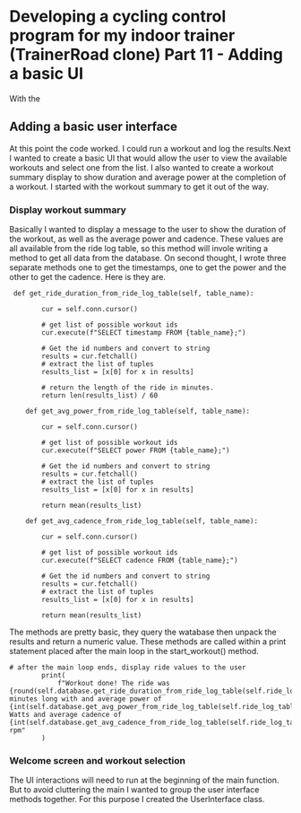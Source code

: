 # Developing a cycling control program for my indoor trainer (TrainerRoad clone) Part 11 - Adding a basic UI
With the 

## Adding a basic user interface
At this point the code worked. I could run a workout and log the results.Next I wanted to create a basic UI that would allow the user to view the available workouts and select one from the list. I also wanted to create a workout summary display to show duration and average power at the completion of a workout. I started with the workout summary to get it out of the way.

### Display workout summary
Basically I wanted to display a message to the user to show the duration of the workout, as well as the average power and cadence. These values are all available from the ride log table, so this method will invole writing a method to get all data from the database. 
On second thought, I wrote three separate methods one to get the timestamps, one to get the power and the other to get the cadence. Here is they are.
```
 def get_ride_duration_from_ride_log_table(self, table_name):

        cur = self.conn.cursor()

        # get list of possible workout ids
        cur.execute(f"SELECT timestamp FROM {table_name};")

        # Get the id numbers and convert to string
        results = cur.fetchall()
        # extract the list of tuples
        results_list = [x[0] for x in results]

        # return the length of the ride in minutes.
        return len(results_list) / 60

    def get_avg_power_from_ride_log_table(self, table_name):

        cur = self.conn.cursor()

        # get list of possible workout ids
        cur.execute(f"SELECT power FROM {table_name};")

        # Get the id numbers and convert to string
        results = cur.fetchall()
        # extract the list of tuples
        results_list = [x[0] for x in results]

        return mean(results_list)

    def get_avg_cadence_from_ride_log_table(self, table_name):

        cur = self.conn.cursor()

        # get list of possible workout ids
        cur.execute(f"SELECT cadence FROM {table_name};")

        # Get the id numbers and convert to string
        results = cur.fetchall()
        # extract the list of tuples
        results_list = [x[0] for x in results]

        return mean(results_list)
```
The methods are pretty basic, they query the watabase then unpack the results and return a numeric value. These methods are called within a print statement placed after the main loop in the start_workout() method.
```
# after the main loop ends, display ride values to the user
        print(
            f"Workout done! The ride was {round(self.database.get_ride_duration_from_ride_log_table(self.ride_log_table_name),2)}  minutes long with and average power of {int(self.database.get_avg_power_from_ride_log_table(self.ride_log_table_name))} Watts and average cadence of {int(self.database.get_avg_cadence_from_ride_log_table(self.ride_log_table_name))} rpm"
        )
```

### Welcome screen and workout selection
The UI interactions will need to run at the beginning of the main function. But to avoid cluttering the main I wanted to group the user interface methods together. For this purpose I created the UserInterface class.
